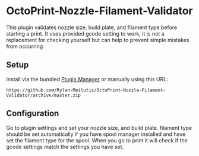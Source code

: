 # OctoPrint-Nozzle-Filament-Validator

This plugin validates nozzle size, build plate, and filament type before starting a print.
It uses provided gcode setting to work, it is not a replacement for checking yourself but can help to prevent simple 
mistakes from occurring

## Setup

Install via the bundled [Plugin Manager](https://docs.octoprint.org/en/master/bundledplugins/pluginmanager.html)
or manually using this URL:

    https://github.com/Rylan-Meilutis/OctoPrint-Nozzle-Filament-Validator/archive/master.zip


## Configuration
Go to plugin settings and set your nozzle size, and build plate.
filament type should be set automatically if you have spool manager installed and have set the filament type for the 
spool.
When you go to print it will check if the gcode settings match the settings you have set.
